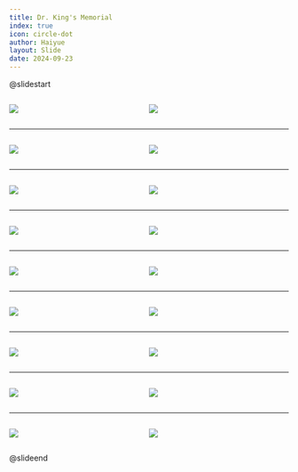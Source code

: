 ```yaml
---
title: Dr. King's Memorial
index: true
icon: circle-dot
author: Haiyue
layout: Slide
date: 2024-09-23
---
```

 
@slidestart

<div style="display:flex">
<div style="flex:1">

![](https://raw.githubusercontent.com/yclord/reading/refs/heads/master/english/Level-K/Dr.%20King's%20Memorial/001.webp)
</div>
<div style="flex:1">

![](https://raw.githubusercontent.com/yclord/reading/refs/heads/master/english/Level-K/Dr.%20King's%20Memorial/002.webp)
</div>
</div>

---

<div style="display:flex">
<div style="flex:1">

![](https://raw.githubusercontent.com/yclord/reading/refs/heads/master/english/Level-K/Dr.%20King's%20Memorial/003.webp)
</div>
<div style="flex:1">

![](https://raw.githubusercontent.com/yclord/reading/refs/heads/master/english/Level-K/Dr.%20King's%20Memorial/004.webp)
</div>
</div>

---

<div style="display:flex">
<div style="flex:1">

![](https://raw.githubusercontent.com/yclord/reading/refs/heads/master/english/Level-K/Dr.%20King's%20Memorial/005.webp)
</div>
<div style="flex:1">

![](https://raw.githubusercontent.com/yclord/reading/refs/heads/master/english/Level-K/Dr.%20King's%20Memorial/006.webp)
</div>
</div>

---

<div style="display:flex">
<div style="flex:1">

![](https://raw.githubusercontent.com/yclord/reading/refs/heads/master/english/Level-K/Dr.%20King's%20Memorial/007.webp)
</div>
<div style="flex:1">

![](https://raw.githubusercontent.com/yclord/reading/refs/heads/master/english/Level-K/Dr.%20King's%20Memorial/008.webp)
</div>
</div>

---

<div style="display:flex">
<div style="flex:1">

![](https://raw.githubusercontent.com/yclord/reading/refs/heads/master/english/Level-K/Dr.%20King's%20Memorial/009.webp)
</div>
<div style="flex:1">

![](https://raw.githubusercontent.com/yclord/reading/refs/heads/master/english/Level-K/Dr.%20King's%20Memorial/010.webp)
</div>
</div>

---

<div style="display:flex">
<div style="flex:1">

![](https://raw.githubusercontent.com/yclord/reading/refs/heads/master/english/Level-K/Dr.%20King's%20Memorial/011.webp)
</div>
<div style="flex:1">

![](https://raw.githubusercontent.com/yclord/reading/refs/heads/master/english/Level-K/Dr.%20King's%20Memorial/012.webp)
</div>
</div>

---

<div style="display:flex">
<div style="flex:1">

![](https://raw.githubusercontent.com/yclord/reading/refs/heads/master/english/Level-K/Dr.%20King's%20Memorial/013.webp)
</div>
<div style="flex:1">

![](https://raw.githubusercontent.com/yclord/reading/refs/heads/master/english/Level-K/Dr.%20King's%20Memorial/014.webp)
</div>
</div>

---

<div style="display:flex">
<div style="flex:1">

![](https://raw.githubusercontent.com/yclord/reading/refs/heads/master/english/Level-K/Dr.%20King's%20Memorial/015.webp)
</div>
<div style="flex:1">

![](https://raw.githubusercontent.com/yclord/reading/refs/heads/master/english/Level-K/Dr.%20King's%20Memorial/016.webp)
</div>
</div>

---

<div style="display:flex">
<div style="flex:1">

![](https://raw.githubusercontent.com/yclord/reading/refs/heads/master/english/Level-K/Dr.%20King's%20Memorial/017.webp)
</div>
<div style="flex:1">

![](https://raw.githubusercontent.com/yclord/reading/refs/heads/master/english/Level-K/Dr.%20King's%20Memorial/018.webp)
</div>
</div>

@slideend
